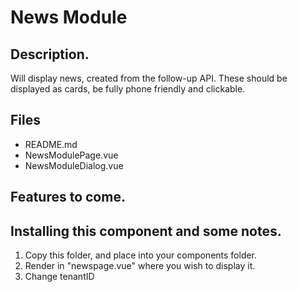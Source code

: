 # News Module

## Description.
Will display news, created from the follow-up API.
These should be displayed as cards, be fully phone friendly and clickable.


## Files
  - README.md
  - NewsModulePage.vue
  - NewsModuleDialog.vue
  

## Features to come.


## Installing this component and some notes.
1. Copy this folder, and place into your components folder.
2. Render in "newspage.vue" where you wish to display it.
3. Change tenantID
